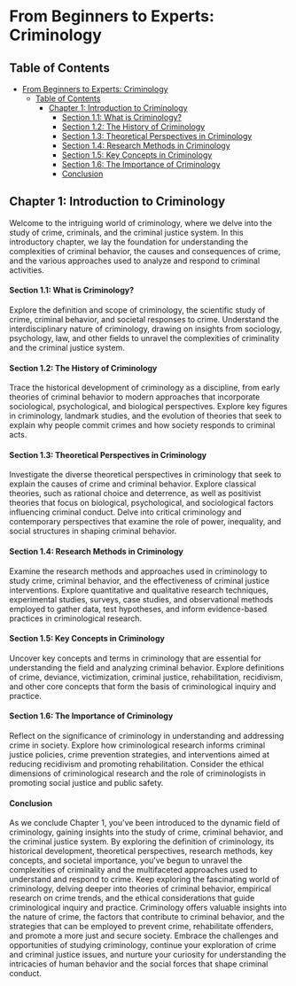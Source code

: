 # From Beginners to Experts: Criminology

## Table of Contents

- [From Beginners to Experts: Criminology](#from-beginners-to-experts-criminology)
  - [Table of Contents](#table-of-contents)
    - [Chapter 1: Introduction to Criminology](#chapter-1-introduction-to-criminology)
      - [Section 1.1: What is Criminology?](#section-11-what-is-criminology)
      - [Section 1.2: The History of Criminology](#section-12-the-history-of-criminology)
      - [Section 1.3: Theoretical Perspectives in Criminology](#section-13-theoretical-perspectives-in-criminology)
      - [Section 1.4: Research Methods in Criminology](#section-14-research-methods-in-criminology)
      - [Section 1.5: Key Concepts in Criminology](#section-15-key-concepts-in-criminology)
      - [Section 1.6: The Importance of Criminology](#section-16-the-importance-of-criminology)
      - [Conclusion](#conclusion)

## Chapter 1: Introduction to Criminology

Welcome to the intriguing world of criminology, where we delve into the study of crime, criminals, and the criminal justice system. In this introductory chapter, we lay the foundation for understanding the complexities of criminal behavior, the causes and consequences of crime, and the various approaches used to analyze and respond to criminal activities.

#### Section 1.1: What is Criminology?

Explore the definition and scope of criminology, the scientific study of crime, criminal behavior, and societal responses to crime. Understand the interdisciplinary nature of criminology, drawing on insights from sociology, psychology, law, and other fields to unravel the complexities of criminality and the criminal justice system.

#### Section 1.2: The History of Criminology

Trace the historical development of criminology as a discipline, from early theories of criminal behavior to modern approaches that incorporate sociological, psychological, and biological perspectives. Explore key figures in criminology, landmark studies, and the evolution of theories that seek to explain why people commit crimes and how society responds to criminal acts.

#### Section 1.3: Theoretical Perspectives in Criminology

Investigate the diverse theoretical perspectives in criminology that seek to explain the causes of crime and criminal behavior. Explore classical theories, such as rational choice and deterrence, as well as positivist theories that focus on biological, psychological, and sociological factors influencing criminal conduct. Delve into critical criminology and contemporary perspectives that examine the role of power, inequality, and social structures in shaping criminal behavior.

#### Section 1.4: Research Methods in Criminology

Examine the research methods and approaches used in criminology to study crime, criminal behavior, and the effectiveness of criminal justice interventions. Explore quantitative and qualitative research techniques, experimental studies, surveys, case studies, and observational methods employed to gather data, test hypotheses, and inform evidence-based practices in criminological research.

#### Section 1.5: Key Concepts in Criminology

Uncover key concepts and terms in criminology that are essential for understanding the field and analyzing criminal behavior. Explore definitions of crime, deviance, victimization, criminal justice, rehabilitation, recidivism, and other core concepts that form the basis of criminological inquiry and practice.

#### Section 1.6: The Importance of Criminology

Reflect on the significance of criminology in understanding and addressing crime in society. Explore how criminological research informs criminal justice policies, crime prevention strategies, and interventions aimed at reducing recidivism and promoting rehabilitation. Consider the ethical dimensions of criminological research and the role of criminologists in promoting social justice and public safety.

#### Conclusion

As we conclude Chapter 1, you've been introduced to the dynamic field of criminology, gaining insights into the study of crime, criminal behavior, and the criminal justice system. By exploring the definition of criminology, its historical development, theoretical perspectives, research methods, key concepts, and societal importance, you've begun to unravel the complexities of criminality and the multifaceted approaches used to understand and respond to crime. Keep exploring the fascinating world of criminology, delving deeper into theories of criminal behavior, empirical research on crime trends, and the ethical considerations that guide criminological inquiry and practice. Criminology offers valuable insights into the nature of crime, the factors that contribute to criminal behavior, and the strategies that can be employed to prevent crime, rehabilitate offenders, and promote a more just and secure society. Embrace the challenges and opportunities of studying criminology, continue your exploration of crime and criminal justice issues, and nurture your curiosity for understanding the intricacies of human behavior and the social forces that shape criminal conduct.